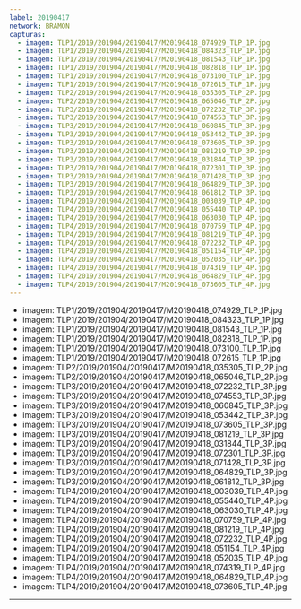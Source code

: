 ```yaml
---
label: 20190417
network: BRAMON
capturas:
  - imagem: TLP1/2019/201904/20190417/M20190418_074929_TLP_1P.jpg
  - imagem: TLP1/2019/201904/20190417/M20190418_084323_TLP_1P.jpg
  - imagem: TLP1/2019/201904/20190417/M20190418_081543_TLP_1P.jpg
  - imagem: TLP1/2019/201904/20190417/M20190418_082818_TLP_1P.jpg
  - imagem: TLP1/2019/201904/20190417/M20190418_073100_TLP_1P.jpg
  - imagem: TLP1/2019/201904/20190417/M20190418_072615_TLP_1P.jpg
  - imagem: TLP2/2019/201904/20190417/M20190418_035305_TLP_2P.jpg
  - imagem: TLP2/2019/201904/20190417/M20190418_065046_TLP_2P.jpg
  - imagem: TLP3/2019/201904/20190417/M20190418_072232_TLP_3P.jpg
  - imagem: TLP3/2019/201904/20190417/M20190418_074553_TLP_3P.jpg
  - imagem: TLP3/2019/201904/20190417/M20190418_060845_TLP_3P.jpg
  - imagem: TLP3/2019/201904/20190417/M20190418_053442_TLP_3P.jpg
  - imagem: TLP3/2019/201904/20190417/M20190418_073605_TLP_3P.jpg
  - imagem: TLP3/2019/201904/20190417/M20190418_081219_TLP_3P.jpg
  - imagem: TLP3/2019/201904/20190417/M20190418_031844_TLP_3P.jpg
  - imagem: TLP3/2019/201904/20190417/M20190418_072301_TLP_3P.jpg
  - imagem: TLP3/2019/201904/20190417/M20190418_071428_TLP_3P.jpg
  - imagem: TLP3/2019/201904/20190417/M20190418_064829_TLP_3P.jpg
  - imagem: TLP3/2019/201904/20190417/M20190418_061812_TLP_3P.jpg
  - imagem: TLP4/2019/201904/20190417/M20190418_003039_TLP_4P.jpg
  - imagem: TLP4/2019/201904/20190417/M20190418_055440_TLP_4P.jpg
  - imagem: TLP4/2019/201904/20190417/M20190418_063030_TLP_4P.jpg
  - imagem: TLP4/2019/201904/20190417/M20190418_070759_TLP_4P.jpg
  - imagem: TLP4/2019/201904/20190417/M20190418_081219_TLP_4P.jpg
  - imagem: TLP4/2019/201904/20190417/M20190418_072232_TLP_4P.jpg
  - imagem: TLP4/2019/201904/20190417/M20190418_051154_TLP_4P.jpg
  - imagem: TLP4/2019/201904/20190417/M20190418_052035_TLP_4P.jpg
  - imagem: TLP4/2019/201904/20190417/M20190418_074319_TLP_4P.jpg
  - imagem: TLP4/2019/201904/20190417/M20190418_064829_TLP_4P.jpg
  - imagem: TLP4/2019/201904/20190417/M20190418_073605_TLP_4P.jpg
---
```

  - imagem: TLP1/2019/201904/20190417/M20190418_074929_TLP_1P.jpg
  - imagem: TLP1/2019/201904/20190417/M20190418_084323_TLP_1P.jpg
  - imagem: TLP1/2019/201904/20190417/M20190418_081543_TLP_1P.jpg
  - imagem: TLP1/2019/201904/20190417/M20190418_082818_TLP_1P.jpg
  - imagem: TLP1/2019/201904/20190417/M20190418_073100_TLP_1P.jpg
  - imagem: TLP1/2019/201904/20190417/M20190418_072615_TLP_1P.jpg
  - imagem: TLP2/2019/201904/20190417/M20190418_035305_TLP_2P.jpg
  - imagem: TLP2/2019/201904/20190417/M20190418_065046_TLP_2P.jpg
  - imagem: TLP3/2019/201904/20190417/M20190418_072232_TLP_3P.jpg
  - imagem: TLP3/2019/201904/20190417/M20190418_074553_TLP_3P.jpg
  - imagem: TLP3/2019/201904/20190417/M20190418_060845_TLP_3P.jpg
  - imagem: TLP3/2019/201904/20190417/M20190418_053442_TLP_3P.jpg
  - imagem: TLP3/2019/201904/20190417/M20190418_073605_TLP_3P.jpg
  - imagem: TLP3/2019/201904/20190417/M20190418_081219_TLP_3P.jpg
  - imagem: TLP3/2019/201904/20190417/M20190418_031844_TLP_3P.jpg
  - imagem: TLP3/2019/201904/20190417/M20190418_072301_TLP_3P.jpg
  - imagem: TLP3/2019/201904/20190417/M20190418_071428_TLP_3P.jpg
  - imagem: TLP3/2019/201904/20190417/M20190418_064829_TLP_3P.jpg
  - imagem: TLP3/2019/201904/20190417/M20190418_061812_TLP_3P.jpg
  - imagem: TLP4/2019/201904/20190417/M20190418_003039_TLP_4P.jpg
  - imagem: TLP4/2019/201904/20190417/M20190418_055440_TLP_4P.jpg
  - imagem: TLP4/2019/201904/20190417/M20190418_063030_TLP_4P.jpg
  - imagem: TLP4/2019/201904/20190417/M20190418_070759_TLP_4P.jpg
  - imagem: TLP4/2019/201904/20190417/M20190418_081219_TLP_4P.jpg
  - imagem: TLP4/2019/201904/20190417/M20190418_072232_TLP_4P.jpg
  - imagem: TLP4/2019/201904/20190417/M20190418_051154_TLP_4P.jpg
  - imagem: TLP4/2019/201904/20190417/M20190418_052035_TLP_4P.jpg
  - imagem: TLP4/2019/201904/20190417/M20190418_074319_TLP_4P.jpg
  - imagem: TLP4/2019/201904/20190417/M20190418_064829_TLP_4P.jpg
  - imagem: TLP4/2019/201904/20190417/M20190418_073605_TLP_4P.jpg
---
